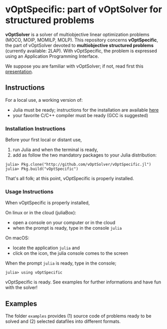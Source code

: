 # vOptSpecific: part of vOptSolver for structured problems

**vOptSolver** is a solver of multiobjective linear optimization problems (MOCO, MOIP, MOMILP, MOLP).
This repository concerns **vOptSpecific**, the part of vOptSolver devoted to **multiobjective structured problems** (currently available: 2LAP). With vOptSpecific, the problem is expressed using an Application Programming Interface.

We suppose you are familiar with vOptSolver; if not, read first this [presentation](https://voptsolver.github.io/vOptSolver/).


## Instructions 
For a local use, a working version of:
- Julia must be ready; instructions for the installation are available [here](https://julialang.org/downloads/)
- your favorite C/C++ compiler must be ready (GCC is suggested)

### Installation Instructions

Before your first local or distant use, 
1. run Julia and when the terminal is ready, 
2. add as follow the two mandatory packages to your Julia distribution: 

```
julia> Pkg.clone("http://github.com/vOptSolver/vOptSpecific.jl")
julia> Pkg.build("vOptSpecific")
```

That's all folk; at this point, vOptSpecific is properly installed.

### Usage Instructions

When vOptSpecific is properly installed,

On linux or in the cloud (juliaBox):

- open a console on your computer or in the cloud
- when the prompt is ready, type in the console `julia`

On macOS:

- locate the application `julia` and 
- click on the icon, the julia console comes to the screen

When the prompt `julia` is ready, type in the console;
```
julia> using vOptSpecific
```
vOptSpecific is ready. See examples for further informations and have fun with the solver!


## Examples 
The folder `examples` provides (1) source code of problems ready to be solved and (2) selected datafiles into different formats.


